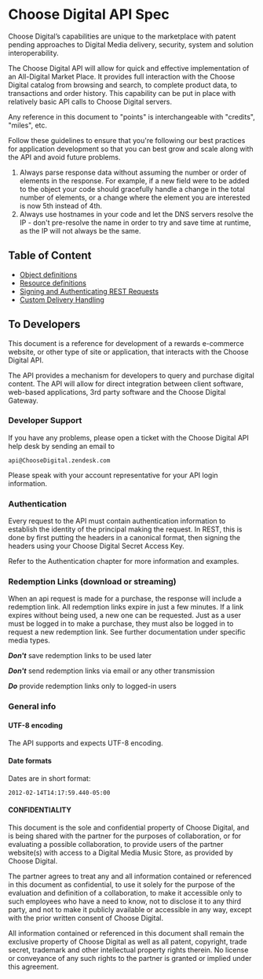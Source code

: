 # Choose Digital API Spec

Choose Digital’s capabilities are unique to the marketplace with patent pending approaches to Digital Media delivery, security, system and solution interoperability.

The Choose Digital API will allow for quick and effective implementation of an All-Digital Market Place. It provides full interaction with the Choose Digital catalog from browsing and search, to complete product data, to transactions and order history. This capability can be put in place with relatively basic API calls to Choose Digital servers. 

Any reference in this document to "points" is interchangeable with "credits", "miles", etc.

Follow these guidelines to ensure that you're following our best practices for application development so that you can best grow and scale along with the API and avoid future problems.
	
1. Always parse response data without assuming the number or order of elements in the response. For example, if a new field were to be added to the object your code should gracefully handle a change in the total number of elements, or a change where the element you are interested is now 5th instead of 4th.
1. Always use hostnames in your code and let the DNS servers resolve the IP - don't pre-resolve the name in order to try and save time at runtime, as the IP will not always be the same.

## Table of Content

* [Object definitions](/choosedigital/api-spec/blob/master/objects.md)
* [Resource definitions](/choosedigital/api-spec/blob/master/resources/README.md)
* [Signing and Authenticating REST Requests](/choosedigital/api-spec/blob/master/Authentication.md)
* [Custom Delivery Handling](/choosedigital/api-spec/blob/master/Custom-Delivery-Handling.md)

## To Developers

This document is a reference for development of a rewards e-commerce website, or other type of site or application, that interacts with the Choose Digital API.

The API provides a mechanism for developers to query and purchase digital content. The API will allow for direct integration between client software, web-based applications, 3rd party software and the Choose Digital Gateway.
 
### Developer Support

If you have any problems, please open a ticket with the Choose Digital API help desk by sending an email to 

```
api@ChooseDigital.zendesk.com
```

Please speak with your account representative for your API login information.

### Authentication

Every request to the API must contain authentication information to establish the identity of the principal making the request. In REST, this is done by first putting the headers in a canonical format, then signing the headers using your Choose Digital Secret Access Key.

Refer to the Authentication chapter for more information and examples.

### <span id="redemption-links"></span>Redemption Links (download or streaming)

When an api request is made for a purchase, the response will include a redemption link.
All redemption links expire in just a few minutes. 
If a link expires without being used, a new one can be requested. 
Just as a user must be logged in to make a purchase, they must also be logged in to request a new redemption link. See further documentation under specific media types.

__*Don't*__ save redemption links to be used later

__*Don't*__ send redemption links via email or any other transmission 

__*Do*__ provide redemption links only to logged-in users 


### General info

#### UTF-8 encoding 

The API supports and expects UTF-8 encoding.

#### Date formats

Dates are in short format: 
```
2012-02-14T14:17:59.440-05:00
```

#### CONFIDENTIALITY

This document is the sole and confidential property of Choose Digital, and is being shared with the partner for the purposes of collaboration, or for evaluating a possible collaboration, to provide users of the partner website(s) with access to a Digital Media Music Store, as provided by Choose Digital. 

The partner agrees to treat any and all information contained or referenced in this document as confidential, to use it solely for the purpose of the evaluation and definition of a collaboration, to make it accessible only to such employees who have a need to know, not to disclose it to any third party, and not to make it publicly available or accessible in any way, except with the prior written consent of Choose Digital.

All information contained or referenced in this document shall remain the exclusive property of Choose Digital as well as all patent, copyright, trade secret, trademark and other intellectual property rights therein. No license or conveyance of any such rights to the partner is granted or implied under this agreement.
